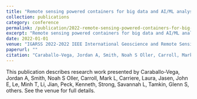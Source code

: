 ```yaml
---
title: "Remote sensing powered containers for big data and AI/ML analysis: Accelerating science, standardizing operations"
collection: publications
category: conference
permalink: /publication/2022-remote-sensing-powered-containers-for-big-data-and-aiml-analysis-accelerating-science-standardizing-operations
excerpt: "Remote sensing powered containers for big data and AI/ML analysis: Accelerating science, standardizing operations by Caraballo-Vega, Jordan A et al."
date: 2022-01-01
venue: "IGARSS 2022-2022 IEEE International Geoscience and Remote Sensing Symposium"
paperurl: ""
citation: "Caraballo-Vega, Jordan A, Smith, Noah S Oller, Carroll, Mark L, Carriere, Laura, Jasen, John E, Le, Minh T, Li, Jian, Peck, Kenneth, Strong, Savannah L, Tamkin, Glenn S, others (2022). "Remote sensing powered containers for big data and AI/ML analysis: Accelerating science, standardizing operations." <i>IGARSS 2022-2022 IEEE International Geoscience and Remote Sensing Symposium</i>."
---
```


This publication describes research work presented by Caraballo-Vega, Jordan A, Smith, Noah S Oller, Carroll, Mark L, Carriere, Laura, Jasen, John E, Le, Minh T, Li, Jian, Peck, Kenneth, Strong, Savannah L, Tamkin, Glenn S, others. See the venue for full details.
